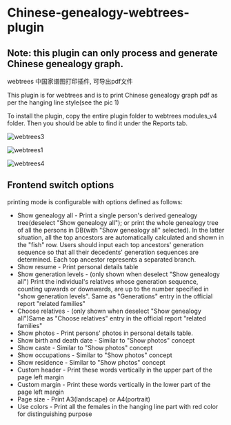 # Chinese-genealogy-webtrees-plugin

## Note: this plugin can only process and generate Chinese genealogy graph. 

webtrees 中国家谱图打印插件, 可导出pdf文件

This plugin is for webtrees and is to print Chinese genealogy graph pdf as per the hanging line style(see the pic 1)

To install the plugin, copy the entire plugin folder to webtrees modules_v4 folder. Then you should be able to find it under the Reports tab.

![webtrees3](https://user-images.githubusercontent.com/32056680/150491694-6a12f750-4908-4dba-9ba6-46b79c1317b9.png)

![webtrees1](https://user-images.githubusercontent.com/32056680/150491664-e94322b2-d597-47af-ac21-82efc979a55f.png)

![webtrees4](https://user-images.githubusercontent.com/32056680/151151829-35f91994-7e4e-4132-a1da-3a9b57e77c72.png)


## Frontend switch options

printing mode is configurable with options defined as follows:

- Show genealogy all - Print a single person's derived genealogy tree(deselect "Show genealogy all"); or print the whole genealogy tree of all the persons in DB(with "Show genealogy all" selected). 
  In the latter situation, all the top ancestors are automatically calculated and shown in the "fish" row. Users should input each top ancestors' generation sequence so that all their decedents' generation sequences are determined. Each top ancestor represents a separated branch.
- Show resume - Print personal details table
- Show generation levels - (only shown when deselect "Show genealogy all") Print the individual's relatives whose generation sequence, counting upwards or downwards, are up to the number specified in "show generation levels". Same as "Generations" entry in the official report "related families"
- Choose relatives - (only shown when deselect "Show genealogy all")Same as "Choose relatives" entry in the official report "related families"
- Show photos - Print persons' photos in personal details table.
- Show birth and death date - Similar to "Show photos" concept
- Show caste - Similar to "Show photos" concept
- Show occupations - Similar to "Show photos" concept
- Show residence - Similar to "Show photos" concept
- Custom header - Print these words vertically in the upper part of the page left margin
- Custom margin - Print these words vertically in the lower part of the page left margin
- Page size - Print A3(landscape) or A4(portrait)
- Use colors - Print all the females in the hanging line part with red color for distinguishing purpose





